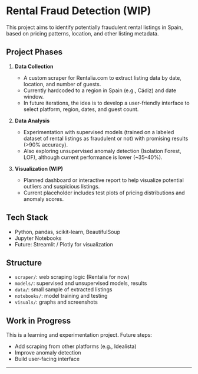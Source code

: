 # Rental Fraud Detection (WIP)

This project aims to identify potentially fraudulent rental listings in Spain, based on pricing patterns, location, and other listing metadata.

## Project Phases

1. **Data Collection**
   - A custom scraper for Rentalia.com to extract listing data by date, location, and number of guests.
   - Currently hardcoded to a region in Spain (e.g., Cádiz) and date window.
   - In future iterations, the idea is to develop a user-friendly interface to select platform, region, dates, and guest count.

2. **Data Analysis**
   - Experimentation with supervised models (trained on a labeled dataset of rental listings as fraudulent or not) with promising results (>90% accuracy).
   - Also exploring unsupervised anomaly detection (Isolation Forest, LOF), although current performance is lower (~35–40%).

3. **Visualization (WIP)**
   - Planned dashboard or interactive report to help visualize potential outliers and suspicious listings.
   - Current placeholder includes test plots of pricing distributions and anomaly scores.

## Tech Stack

- Python, pandas, scikit-learn, BeautifulSoup
- Jupyter Notebooks
- Future: Streamlit / Plotly for visualization

## Structure

- `scraper/`: web scraping logic (Rentalia for now)
- `models/`: supervised and unsupervised models, results
- `data/`: small sample of extracted listings
- `notebooks/`: model training and testing
- `visuals/`: graphs and screenshots

## Work in Progress

This is a learning and experimentation project. Future steps:
- Add scraping from other platforms (e.g., Idealista)
- Improve anomaly detection
- Build user-facing interface

---
